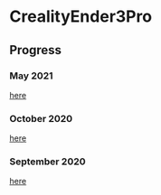 # CrealityEnder3Pro

## Progress

### May 2021

[here](/progress/may-2021.md)

### October 2020

[here](progress\october-2020.md)

### September 2020

[here](progress\september-2020.md)
